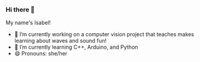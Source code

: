### Hi there 👋


My name's Isabel!

- 🔭 I’m currently working on a computer vision project that teaches makes learning about waves and sound fun!
- 🌱 I’m currently learning C++, Arduino, and Python
- 😄 Pronouns: she/her

